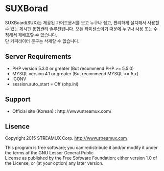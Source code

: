 # SUXBorad

SUXBoard(SUX)는 제공된 가이드문서를 보고 누구나 쉽고, 편리하게 설치해서 사용할 수 있는 게시판 통합관리 솔루션입니다. 오픈 라이센스이기 때문에 누구나 사용 또는 수정해서 재배포할 수 있습니다.<br>단 카피라이터 문구는 삭제할 수 없습니다.


<h2>Server Requirements</h2>

<ul>
  <li>PHP version 5.3.0 or greater (But recommend PHP >= 5.5.0)</li>
  <li>MYSQL version 4.1 or greater (But recommend MYSQL >= 5.x)</li>
  <li>ICONV</li>
  <li>session.auto_start = Off (php.ini)</li>
</ul>

<h2>Support</h2>

<ul>
  <li>Official site (Korean) : http://www.streamux.com/</li>
</ul>

<h2>Lisence</h2>

Copyright 2015 STREAMUX Corp. http://www.streamux.com

This program is free software; you can redistribute it and/or modify it under the terms of the GNU Lesser General Public<br>License as published by the Free Software Foundation; either version 1.0 of the License, or (at your option) any later version.
